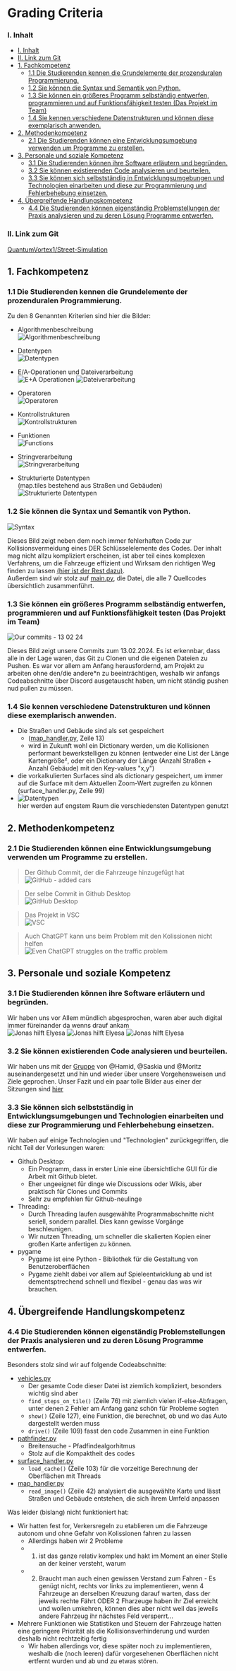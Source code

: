 # Grading Criteria

### I. Inhalt


- [I. Inhalt](#i-inhalt)
- [II. Link zum Git](#ii-link-zum-git)
- [1. Fachkompetenz](#1-fachkompetenz)
  - [1.1 Die Studierenden kennen die Grundelemente der prozenduralen Programmierung.](#11-die-studierenden-kennen-die-grundelemente-der-prozenduralen-programmierung)
  - [1.2 Sie können die Syntax und Semantik von Python.](#12-sie-können-die-syntax-und-semantik-von-python)
  - [1.3 Sie können ein größeres Programm selbständig entwerfen, programmieren und auf Funktionsfähigkeit testen (Das Projekt im Team)](#13-sie-können-ein-größeres-programm-selbständig-entwerfen-programmieren-und-auf-funktionsfähigkeit-testen-das-projekt-im-team)
  - [1.4 Sie kennen verschiedene Datenstrukturen und können diese exemplarisch anwenden.](#14-sie-kennen-verschiedene-datenstrukturen-und-können-diese-exemplarisch-anwenden)
- [2. Methodenkompetenz](#2-methodenkompetenz)
  - [2.1 Die Studierenden können eine Entwicklungsumgebung verwenden um Programme zu erstellen.](#21-die-studierenden-können-eine-entwicklungsumgebung-verwenden-um-programme-zu-erstellen)
- [3. Personale und soziale Kompetenz](#3-personale-und-soziale-kompetenz)
  - [3.1 Die Studierenden können ihre Software erläutern und begründen.](#31-die-studierenden-können-ihre-software-erläutern-und-begründen)
  - [3.2 Sie können existierenden Code analysieren und beurteilen.](#32-sie-können-existierenden-code-analysieren-und-beurteilen)
  - [3.3 Sie können sich selbstständig in Entwicklungsumgebungen und Technologien einarbeiten und diese zur Programmierung und Fehlerbehebung einsetzen.](#33-sie-können-sich-selbstständig-in-entwicklungsumgebungen-und-technologien-einarbeiten-und-diese-zur-programmierung-und-fehlerbehebung-einsetzen)
- [4. Übergreifende Handlungskompetenz](#4-übergreifende-handlungskompetenz)
  - [4.4 Die Studierenden können eigenständig Problemstellungen der Praxis analysieren und zu deren Lösung Programme entwerfen.](#44-die-studierenden-können-eigenständig-problemstellungen-der-praxis-analysieren-und-zu-deren-lösung-programme-entwerfen)

### II. Link zum Git
[QuantumVortex1/Street-Simulation](https://github.com/QuantumVortex1/Street-Simulation)


## 1. Fachkompetenz

### 1.1 Die Studierenden kennen die Grundelemente der prozenduralen Programmierung.
Zu den 8 Genannten Kriterien sind hier die Bilder:
- Algorithmenbeschreibung  
![Algorithmenbeschreibung](https://github.com/QuantumVortex1/Street-Simulation/assets/152855101/0277bcfe-80d3-48a4-9f85-57738ac3acc5)

- Datentypen  
![Datentypen](https://github.com/QuantumVortex1/Street-Simulation/assets/152855101/a246e0e3-50fa-47b6-bb8a-dfd9ff5b1bc8)

- E/A-Operationen und Dateiverarbeitung  
![E+A Operationen](https://github.com/QuantumVortex1/Street-Simulation/assets/152855101/a8cb211b-b1d2-4a70-9e91-9c08965d3ac0)
![Dateiverarbeitung](https://github.com/QuantumVortex1/Street-Simulation/assets/152855101/ad4fc273-9e07-43df-a049-7c34140d03eb)

- Operatoren  
![Operatoren](https://github.com/QuantumVortex1/Street-Simulation/assets/152855101/7fa484ba-f239-4b92-8432-d1153acd8f03)


- Kontrollstrukturen  
![Kontrollstrukturen](https://github.com/QuantumVortex1/Street-Simulation/assets/152855101/12376cb2-eeb8-4a64-b5fc-86b986baf081)


- Funktionen  
![Functions](https://github.com/QuantumVortex1/Street-Simulation/assets/152855101/e4b72725-b83e-416c-b8dd-80a13f8d6b59)


- Stringverarbeitung  
![Stringverarbeitung](https://github.com/QuantumVortex1/Street-Simulation/assets/152855101/7aa771f4-dcda-462f-bd45-511cf1d0ad12)


- Strukturierte Datentypen  
(map.tiles bestehend aus Straßen und Gebäuden)  
![Strukturierte Datentypen](https://github.com/QuantumVortex1/Street-Simulation/assets/152855101/f8021a65-a7c7-4532-96ca-2a9c9e47af36)



### 1.2 Sie können die Syntax und Semantik von Python.
![Syntax](https://github.com/QuantumVortex1/Street-Simulation/assets/152855101/2694a94e-885e-4d32-b32b-f90a233c1f78)

Dieses Bild zeigt neben dem noch immer fehlerhaften Code zur Kollisionsvermeidung eines DER Schlüsselelemente des Codes.
Der inhalt mag nicht allzu kompliziert erscheinen, ist aber teil eines komplexen Verfahrens, um die Fahrzeuge effizient und Wirksam den richtigen Weg finden zu lassen 
[(hier ist der Rest dazu)](https://github.com/QuantumVortex1/Street-Simulation/blob/main/vehicles.py).  
Außerdem sind wir stolz auf [main.py](https://github.com/QuantumVortex1/Street-Simulation/blob/main/main.py), die Datei, die alle 7 Quellcodes übersichtlich zusammenführt.

### 1.3 Sie können ein größeres Programm selbständig entwerfen, programmieren und auf Funktionsfähigkeit testen (Das Projekt im Team)
![Our commits - 13 02 24](https://github.com/QuantumVortex1/Street-Simulation/assets/152855101/9f2a6735-7ec1-45fc-869b-588b1d97533c)

Dieses Bild zeigt unsere Commits zum 13.02.2024. Es ist erkennbar, dass alle in der Lage waren, das Git zu Clonen und die eigenen Dateien zu Pushen.
Es war vor allem am Anfang herausfordernd, am Projekt zu arbeiten ohne den/die andere*n zu beeinträchtigen, weshalb wir anfangs Codeabschnitte über Discord ausgetauscht haben, um nicht ständig pushen nud pullen zu müssen.

### 1.4 Sie kennen verschiedene Datenstrukturen und können diese exemplarisch anwenden.
- Die Straßen und Gebäude sind als set gespeichert
  - ([map_handler.py](https://github.com/QuantumVortex1/Street-Simulation/blob/main/map_handler.py), Zeile 13)
  - wird in Zukunft wohl ein Dictionary werden, um die Kollisionen performant bewerkstelligen zu können (entweder eine List der Länge Kartengröße², oder ein Dictionary der Länge (Anzahl Straßen + Anzahl Gebäude) mit den Key-values "x,y")
- die vorkalkulierten Surfaces sind als dictionary gespeichert, um immer auf die Surface mit dem Aktuellen Zoom-Wert zugreifen zu können (surface_handler.py, Zeile 99)
- ![Datentypen](https://github.com/QuantumVortex1/Street-Simulation/assets/152855101/2adb79c3-afdb-4d94-b059-3185a27f4aab)  
  hier werden auf engstem Raum die verschiedensten Datentypen genutzt


## 2. Methodenkompetenz

### 2.1 Die Studierenden können eine Entwicklungsumgebung verwenden um Programme zu erstellen.
> Der Github Commit, der die Fahrzeuge hinzugefügt hat  
![GitHub - added cars](https://github.com/QuantumVortex1/Street-Simulation/assets/152855101/b797641e-ecfa-44e2-9911-8052019f7a43)

> Der selbe Commit in Github Desktop  
![GitHub Desktop](https://github.com/QuantumVortex1/Street-Simulation/assets/152855101/2db09146-d279-40c2-ae40-7bdc75243143)

> Das Projekt in VSC  
![VSC](https://github.com/QuantumVortex1/Street-Simulation/assets/152855101/f3c16cf1-9cb2-442d-9702-1d9e5ea5a60e)

> Auch ChatGPT kann uns beim Problem mit den Kolissionen nicht helfen  
![Even ChatGPT struggles on the traffic problem](https://github.com/QuantumVortex1/Street-Simulation/assets/152855101/f7f1c016-826c-4e4a-b86b-414020fdfab5)

## 3. Personale und soziale Kompetenz

### 3.1 Die Studierenden können ihre Software erläutern und begründen.
Wir haben uns vor Allem mündlich abgesprochen, waren aber auch digital immer füreinander da wenns drauf ankam  
![Jonas hilft Elyesa](https://github.com/QuantumVortex1/Street-Simulation/assets/152855101/301587a2-9c70-4de4-8220-25e13d9c040c)
![Jonas hilft Elyesa](https://github.com/QuantumVortex1/Street-Simulation/assets/152855101/1430f4a1-0a8a-4f99-b14f-0e23fafa7d96)
![Jonas hilft Elyesa](https://github.com/QuantumVortex1/Street-Simulation/assets/152855101/802cb78b-7fc7-4a63-a111-9ca309a1fac6)


### 3.2 Sie können existierenden Code analysieren und beurteilen.
Wir haben uns mit der [Gruppe](https://github.com/HamidrezaRahimian/Github-discussion-reviewer) von @Hamid, @Saskia und @Moritz auseinandergesetzt und hin und wieder über unsere Vorgehensweisen und Ziele geprochen. Unser Fazit und ein paar tolle Bilder aus einer der Sitzungen sind [hier](https://github.com/QuantumVortex1/Street-Simulation/wiki/Review-des-Github‐discussion‐reviewer)

### 3.3 Sie können sich selbstständig in Entwicklungsumgebungen und Technologien einarbeiten und diese zur Programmierung und Fehlerbehebung einsetzen.
Wir haben auf einige Technologien und "Technologien" zurückgegriffen, die nicht Teil der Vorlesungen waren:
- Github Desktop: 
  - Ein Programm, dass in erster Linie eine übersichtliche GUI für die Arbeit mit Github bietet.
  - Eher ungeeignet für dinge wie Discussions oder Wikis, aber praktisch für Clones und Commits
  - Sehr zu empfehlen für Github-neulinge
- Threading:
  - Durch Threading laufen ausgewählte Programmabschnitte nicht seriell, sondern parallel. Dies kann gewisse Vorgänge beschleunigen.
  - Wir nutzen Threading, um schneller die skalierten Kopien einer großen Karte anfertigen zu können.
- pygame
  - Pygame ist eine Python - Bibliothek für die Gestaltung von Benutzeroberflächen
  - Pygame ziehlt dabei vor allem auf Spieleentwicklung ab und ist dementsptrechend schnell und flexibel - genau das was wir brauchen.


## 4. Übergreifende Handlungskompetenz

### 4.4 Die Studierenden können eigenständig Problemstellungen der Praxis analysieren und zu deren Lösung Programme entwerfen.
Besonders stolz sind wir auf folgende Codeabschnitte:
- [vehicles.py](https://github.com/QuantumVortex1/Street-Simulation/blob/main/vehicles.py)
  - Der gesamte Code dieser Datei ist ziemlich kompliziert, besonders wichtig sind aber 
  - ```find_steps_on_tile()``` (Zeile 76) mit ziemlich vielen if-else-Abfragen, unter denen 2 Fehler am Anfang ganz schön für Probleme sogten
  - ```show()``` (Zeile 127), eine Funktion, die berechnet, ob und wo das Auto dargestellt werden muss
  - ```drive()``` (Zeile 109) fasst den code Zusammen in eine Funktion
- [pathfinder.py](https://github.com/QuantumVortex1/Street-Simulation/blob/main/pathfinder.py)
  - Breitensuche - Pfadfindealgorhitmus
  - Stolz auf die Kompaktheit des codes
- [surface_handler.py](https://github.com/QuantumVortex1/Street-Simulation/blob/main/surface_handler.py)
  - ```load_cache()``` (Zeile 103) für die vorzeitige Berechnung der Oberflächen mit Threads
- [map_handler.py](https://github.com/QuantumVortex1/Street-Simulation/blob/main/map_handler.py)
  - ```read_image()``` (Zeile 42) analysiert die ausgewählte Karte und lässt Straßen und Gebäude entstehen, die sich ihrem Umfeld anpassen
  
Was leider (bislang) nicht funktioniert hat:
- Wir hatten fest for, Verkersregeln zu etablieren um die Fahrzeuge autonom und ohne Gefahr von Kolissionen fahren zu lassen
  - Allerdings haben wir 2 Probleme
  - 1. ist das ganze relativ komplex und hakt im Moment an einer Stelle an der keiner versteht, warum
  - 2. Braucht man auch einen gewissen Verstand zum Fahren - Es genügt nicht, rechts vor links zu implementieren, wenn 4 Fahrzeuge an derselben Kreuzung darauf warten, dass der jeweils rechte Fährt ODER 2 Fharzeuge haben ihr Ziel erreicht und wollen umkehren, können dies aber nicht weil das jeweils andere Fahrzeug ihr nächstes Feld versperrt...
- Mehrere Funktionen wie Statistiken und Steuern der Fahrzeuge hatten eine geringere Priorität als die Kollisionsverhinderung und wurden deshalb nicht rechtzeitig fertig
  - Wir haben allerdings vor, diese später noch zu implementieren, weshalb die (noch leeren) dafür vorgesehenen Oberflächen nicht ertfernt wurden und ab und zu etwas stören.
